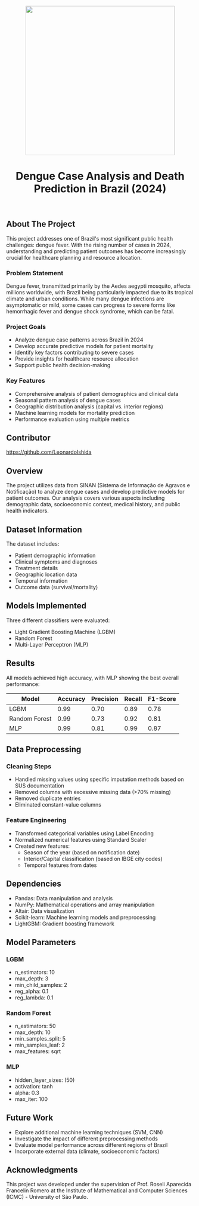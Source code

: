 <br />
<div align="center">
      <img src="https://pbs.twimg.com/media/GGugYsjWMAEwiCH.jpg" width=400 />
  </a>
  <h1 align="center">Dengue Case Analysis and Death Prediction in Brazil (2024)</h1>
</div>
<br>

## About The Project
This project addresses one of Brazil's most significant public health challenges: dengue fever. With the rising number of cases in 2024, understanding and predicting patient outcomes has become increasingly crucial for healthcare planning and resource allocation.

### Problem Statement
Dengue fever, transmitted primarily by the Aedes aegypti mosquito, affects millions worldwide, with Brazil being particularly impacted due to its tropical climate and urban conditions. While many dengue infections are asymptomatic or mild, some cases can progress to severe forms like hemorrhagic fever and dengue shock syndrome, which can be fatal.

### Project Goals
- Analyze dengue case patterns across Brazil in 2024
- Develop accurate predictive models for patient mortality
- Identify key factors contributing to severe cases
- Provide insights for healthcare resource allocation
- Support public health decision-making

### Key Features
- Comprehensive analysis of patient demographics and clinical data
- Seasonal pattern analysis of dengue cases
- Geographic distribution analysis (capital vs. interior regions)
- Machine learning models for mortality prediction
- Performance evaluation using multiple metrics

## Contributor
https://github.com/LeonardoIshida

## Overview
The project utilizes data from SINAN (Sistema de Informação de Agravos e Notificação) to analyze dengue cases and develop predictive models for patient outcomes. Our analysis covers various aspects including demographic data, socioeconomic context, medical history, and public health indicators.

## Dataset Information
The dataset includes:
- Patient demographic information
- Clinical symptoms and diagnoses
- Treatment details
- Geographic location data
- Temporal information
- Outcome data (survival/mortality)

## Models Implemented
Three different classifiers were evaluated:
- Light Gradient Boosting Machine (LGBM)
- Random Forest
- Multi-Layer Perceptron (MLP)

## Results
All models achieved high accuracy, with MLP showing the best overall performance:

| Model | Accuracy | Precision | Recall | F1-Score |
|-------|----------|-----------|---------|-----------|
| LGBM | 0.99 | 0.70 | 0.89 | 0.78 |
| Random Forest | 0.99 | 0.73 | 0.92 | 0.81 |
| MLP | 0.99 | 0.81 | 0.99 | 0.87 |

## Data Preprocessing
### Cleaning Steps
- Handled missing values using specific imputation methods based on SUS documentation
- Removed columns with excessive missing data (>70% missing)
- Removed duplicate entries
- Eliminated constant-value columns

### Feature Engineering
- Transformed categorical variables using Label Encoding
- Normalized numerical features using Standard Scaler
- Created new features:
  - Season of the year (based on notification date)
  - Interior/Capital classification (based on IBGE city codes)
  - Temporal features from dates

## Dependencies
- Pandas: Data manipulation and analysis
- NumPy: Mathematical operations and array manipulation
- Altair: Data visualization
- Scikit-learn: Machine learning models and preprocessing
- LightGBM: Gradient boosting framework

## Model Parameters
### LGBM
- n_estimators: 10
- max_depth: 3
- min_child_samples: 2
- reg_alpha: 0.1
- reg_lambda: 0.1

### Random Forest
- n_estimators: 50
- max_depth: 10
- min_samples_split: 5
- min_samples_leaf: 2
- max_features: sqrt

### MLP
- hidden_layer_sizes: (50)
- activation: tanh
- alpha: 0.3
- max_iter: 100

## Future Work
- Explore additional machine learning techniques (SVM, CNN)
- Investigate the impact of different preprocessing methods
- Evaluate model performance across different regions of Brazil
- Incorporate external data (climate, socioeconomic factors)

## Acknowledgments
This project was developed under the supervision of Prof. Roseli Aparecida Francelin Romero at the Institute of Mathematical and Computer Sciences (ICMC) - University of São Paulo.

